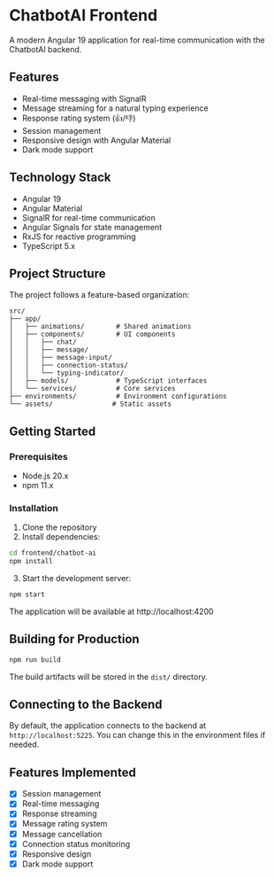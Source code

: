 # ChatbotAI Frontend

A modern Angular 19 application for real-time communication with the ChatbotAI backend.

## Features

- Real-time messaging with SignalR
- Message streaming for a natural typing experience
- Response rating system (👍/👎)
- Session management
- Responsive design with Angular Material
- Dark mode support

## Technology Stack

- Angular 19
- Angular Material
- SignalR for real-time communication
- Angular Signals for state management
- RxJS for reactive programming
- TypeScript 5.x

## Project Structure

The project follows a feature-based organization:

```
src/
├── app/
│   ├── animations/        # Shared animations
│   ├── components/        # UI components
│   │   ├── chat/
│   │   ├── message/
│   │   ├── message-input/
│   │   ├── connection-status/
│   │   └── typing-indicator/
│   ├── models/            # TypeScript interfaces
│   └── services/          # Core services
├── environments/          # Environment configurations
└── assets/               # Static assets
```

## Getting Started

### Prerequisites

- Node.js 20.x
- npm 11.x

### Installation

1. Clone the repository
2. Install dependencies:

```bash
cd frontend/chatbot-ai
npm install
```

3. Start the development server:

```bash
npm start
```

The application will be available at http://localhost:4200

## Building for Production

```bash
npm run build
```

The build artifacts will be stored in the `dist/` directory.

## Connecting to the Backend

By default, the application connects to the backend at `http://localhost:5225`. You can change this in the environment files if needed.

## Features Implemented

- [x] Session management
- [x] Real-time messaging
- [x] Response streaming
- [x] Message rating system
- [x] Message cancellation
- [x] Connection status monitoring
- [x] Responsive design
- [x] Dark mode support

